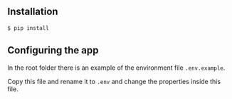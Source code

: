 ## Installation

```bash
$ pip install
```

## Configuring the app

In the root folder there is an example of the environment file `.env.example`.

Copy this file and rename it to `.env` and change the properties inside this file.
